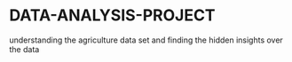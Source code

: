 # DATA-ANALYSIS-PROJECT
understanding the agriculture data set and finding the hidden insights over the data
